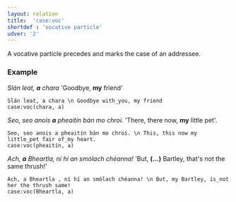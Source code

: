 ```yaml
---
layout: relation
title:  'case:voc'
shortdef : 'vocative particle'
udver: '2'
---
```


A vocative particle precedes and marks the case of an addressee.

### Example

_Slán leat, <b>a</b> chara_ 'Goodbye, <b>my</b> friend'

~~~ sdparse
Slán leat, a chara \n Goodbye with_you, my friend
case:voc(chara, a)
~~~

_Seo, seo anois <b>a</b> pheaitín bán mo chroí._ 'There, there now, <b>my</b> little pet'.

~~~ sdparse
Seo, seo anois a pheaitín bán mo chroí. \n This, this now my little_pet fair of_my heart.
case:voc(pheaitín, a)
~~~

_Ach, <b>a</b> Bheartla, ní hí an smólach chéanna!_ 'But, <b>(...)</b> Bartley, that's not the same thrush!'

~~~ sdparse
Ach, a Bheartla , ní hí an smólach chéanna! \n But, my Bartley, is_not her the thrush same!
case:voc(Bheartla, a)
~~~
<!-- Interlanguage links updated Čt lis 12 09:43:16 CET 2020 -->
